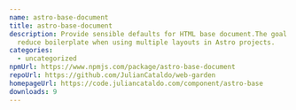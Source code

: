 ```yaml
---
name: astro-base-document
title: astro-base-document
description: Provide sensible defaults for HTML base document.The goal is to
  reduce boilerplate when using multiple layouts in Astro projects.
categories:
  - uncategorized
npmUrl: https://www.npmjs.com/package/astro-base-document
repoUrl: https://github.com/JulianCataldo/web-garden
homepageUrl: https://code.juliancataldo.com/component/astro-base
downloads: 9
---
```

